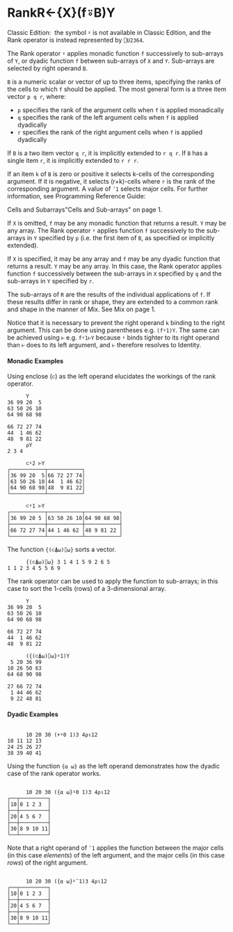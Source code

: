




<h1 class="heading"><span class="name">Rank</span><span class="command">R←{X}(f⍤B)Y</span></h1>

Classic Edition:  the symbol `⍤` is not available in Classic Edition, and the Rank operator is instead represented by `⎕U2364`.


The Rank operator `⍤` applies monadic function `f` successively to sub-arrays of `Y`, or dyadic function `f` between sub-arrays of `X` and `Y`. Sub-arrays are selected by right operand `B`.



`B` is a numeric scalar or vector of up to three items, specifying the ranks of the cells to which `f` should be applied. The most general form is a three item vector `p q r`, where:

- `p` specifies the rank of the argument cells when `f` is applied monadically
- `q` specifies the rank of the left argument cells when `f` is applied dyadically
- `r` specifies the rank of the right argument cells when `f` is applied dyadically

If `B` is a two item vector `q r`, it is implicitly extended to `r q r`. If  `B` has a single item `r`, it is implicitly extended to `r r r`.


If an item `k` of `B` is zero or positive it selects k-cells of the corresponding argument. If it is negative, it selects (r+k)-cells where `r` is the rank of the corresponding argument. A value of `¯1` selects major cells.  For further information, see 
Programming Reference Guide: 

Cells and Subarrays"Cells and Sub-arrays" on page 1.


If `X` is omitted, `f` may be any monadic function that returns a result. `Y` may be any array. The Rank operator `⍤` applies function `f` successively to the sub-arrays in `Y` specified by `p` (i.e. the first item of `B`, as specified or implicitly extended).


If `X` is specified, it may be any array and `f` may be any dyadic function that returns a result. `Y` may be any array. In this case, the Rank operator applies function `f` successively between the sub-arrays in `X` specified by `q` and the sub-arrays in `Y` specified by `r`.


The sub-arrays of `R` are the results of the individual applications of `f`. If these results differ in rank or shape, they are extended to a common rank and shape in the manner of Mix. See Mix on page 1.


Notice that it is necessary to prevent the right operand `k` binding to the right argument. This can be done using parentheses e.g. `(f⍤1)Y`. The same can be achieved using  `⊢` e.g. `f⍤1⊢Y` because `⍤` binds tighter to its right operand than `⊢` does to its left argument, and `⊢` therefore resolves to Identity.

#### Monadic Examples


Using enclose (`⊂`) as the left operand elucidates the workings of the rank operator.
```apl
      Y
36 99 20  5
63 50 26 10
64 90 68 98
           
66 72 27 74
44  1 46 62
48  9 81 22
      ⍴Y
2 3 4
```
```apl
      ⊂⍤2 ⊢Y
┌───────────┬───────────┐
│36 99 20  5│66 72 27 74│
│63 50 26 10│44  1 46 62│
│64 90 68 98│48  9 81 22│
└───────────┴───────────┘
```
```apl
      ⊂⍤1 ⊢Y
┌───────────┬───────────┬───────────┐
│36 99 20 5 │63 50 26 10│64 90 68 98│
├───────────┼───────────┼───────────┤
│66 72 27 74│44 1 46 62 │48 9 81 22 │
└───────────┴───────────┴───────────┘
```


The function `{(⊂⍋⍵)⌷⍵}` sorts a vector.
```apl
      {(⊂⍋⍵)⌷⍵} 3 1 4 1 5 9 2 6 5
1 1 2 3 4 5 5 6 9
```


The rank operator can be used to apply the function to sub-arrays; in this case to sort the 1-cells (rows) of a 3-dimensional array.
```apl
      Y
36 99 20  5
63 50 26 10
64 90 68 98
           
66 72 27 74
44  1 46 62
48  9 81 22
```
```apl
      ({(⊂⍋⍵)⌷⍵}⍤1)Y
 5 20 36 99
10 26 50 63
64 68 90 98
           
27 66 72 74
 1 44 46 62
 9 22 48 81
```

#### Dyadic Examples
```apl

      10 20 30 (+⍤0 1)3 4⍴⍳12
10 11 12 13
24 25 26 27
38 39 40 41
```


Using the function `{⍺ ⍵}`  as the left operand demonstrates how the dyadic case of the rank operator works.
```apl

      10 20 30 ({⍺ ⍵}⍤0 1)3 4⍴⍳12
┌──┬─────────┐
│10│0 1 2 3  │
├──┼─────────┤
│20│4 5 6 7  │
├──┼─────────┤
│30│8 9 10 11│
└──┴─────────┘

```


Note that a right operand of `¯1` applies the function between the major cells (in this case *elements*) of the left argument, and the major cells (in this case *rows*) of the right argument.
```apl

      10 20 30 ({⍺ ⍵}⍤¯1)3 4⍴⍳12
┌──┬─────────┐
│10│0 1 2 3  │
├──┼─────────┤
│20│4 5 6 7  │
├──┼─────────┤
│30│8 9 10 11│
└──┴─────────┘

```


